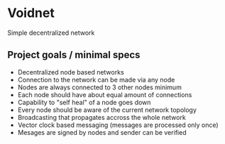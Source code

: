 # Voidnet
Simple decentralized network

## Project goals / minimal specs
* Decentralized node based networks
* Connection to the network can be made via any node
* Nodes are always connected to 3 other nodes minimum
* Each node should have about equal amount of connections
* Capability to "self heal" of a node goes down
* Every node should be aware of the current network topology
* Broadcasting that propagates accross the whole network
* Vector clock based messaging (messages are processed only once)
* Mesages are signed by nodes and sender can be verified

